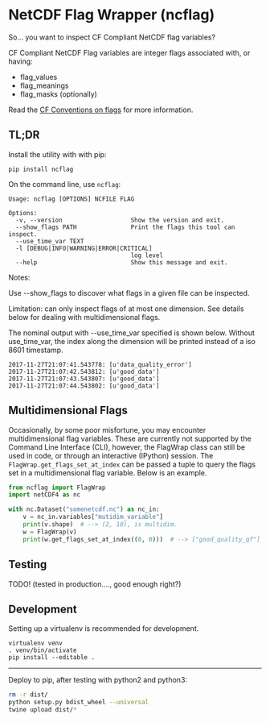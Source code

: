 # NetCDF Flag Wrapper (ncflag)

So... you want to inspect CF Compliant NetCDF flag variables?

CF Compliant NetCDF Flag variables are integer flags associated with, or having:

 - flag_values
 - flag_meanings
 - flag_masks (optionally)

Read the [CF Conventions on flags](http://cfconventions.org/Data/cf-conventions/cf-conventions-1.7/cf-conventions.html#flags) for more information.

## TL;DR

Install the utility with with pip:
```
pip install ncflag
```

On the command line, use `ncflag`:

```
Usage: ncflag [OPTIONS] NCFILE FLAG

Options:
  -v, --version                   Show the version and exit.
  --show_flags PATH               Print the flags this tool can inspect.
  --use_time_var TEXT
  -l [DEBUG|INFO|WARNING|ERROR|CRITICAL]
                                  log level
  --help                          Show this message and exit.

```

Notes:

Use --show_flags to discover what flags in a given file can be inspected.

Limitation: can only inspect flags of at most one dimension. See details below for dealing with multidimensional flags.


The nominal output with --use_time_var specified is shown below. Without use_time_var, the index along the
dimension will be printed instead of a iso 8601 timestamp.
```text
2017-11-27T21:07:41.543778: [u'data_quality_error']
2017-11-27T21:07:42.543812: [u'good_data']
2017-11-27T21:07:43.543807: [u'good_data']
2017-11-27T21:07:44.543802: [u'good_data']
```

## Multidimensional Flags

Occasionally, by some poor misfortune, you may encounter multidimensional flag variables. These are currently not
supported by the Command Line Interface (CLI), however, the FlagWrap class can still be used in code, or through an
interactive (IPython) session. The `FlagWrap.get_flags_set_at_index` can be passed a tuple to query the flags set in
a multidimensional flag variable. Below is an example. 

```python
from ncflag import FlagWrap
import netCDF4 as nc

with nc.Dataset("somenetcdf.nc") as nc_in:
    v = nc_in.variables["mutidim_variable"]
    print(v.shape)  # --> (2, 10), is multidim.
    w = FlagWrap(v)
    print(w.get_flags_set_at_index((0, 0)))  # --> ["good_quality_qf"]
```

## Testing

TODO! (tested in production...., good enough right?)

## Development

Setting up a virtualenv is recommended for development.

```
virtualenv venv
. venv/bin/activate
pip install --editable .
```

---------------------

Deploy to pip, after testing with python2 and python3:

```bash
rm -r dist/
python setup.py bdist_wheel --universal
twine upload dist/*
```
